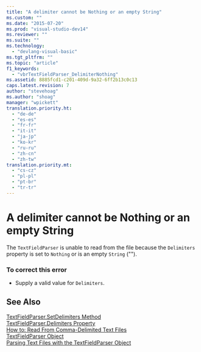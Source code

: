 ```yaml
---
title: "A delimiter cannot be Nothing or an empty String"
ms.custom: ""
ms.date: "2015-07-20"
ms.prod: "visual-studio-dev14"
ms.reviewer: ""
ms.suite: ""
ms.technology: 
  - "devlang-visual-basic"
ms.tgt_pltfrm: ""
ms.topic: "article"
f1_keywords: 
  - "vbrTextFieldParser_DelimiterNothing"
ms.assetid: 8885fcd1-c201-409d-9a32-6ff2b13c0c13
caps.latest.revision: 7
author: "stevehoag"
ms.author: "shoag"
manager: "wpickett"
translation.priority.ht: 
  - "de-de"
  - "es-es"
  - "fr-fr"
  - "it-it"
  - "ja-jp"
  - "ko-kr"
  - "ru-ru"
  - "zh-cn"
  - "zh-tw"
translation.priority.mt: 
  - "cs-cz"
  - "pl-pl"
  - "pt-br"
  - "tr-tr"
---
```

# A delimiter cannot be Nothing or an empty String
The `TextFieldParser` is unable to read from the file because the `Delimiters` property is set to `Nothing` or is an empty `String` ("").  
  
### To correct this error  
  
-   Supply a valid value for `Delimiters`.  
  
## See Also  
 [TextFieldParser.SetDelimiters Method](http://msdn.microsoft.com/en-us/21fa40ec-5866-4d0e-9fd9-c708a190dcc9)   
 [TextFieldParser.Delimiters Property](http://msdn.microsoft.com/en-us/4eb18f4d-3011-40a9-b668-be93eed0444f)   
 [How to: Read From Comma-Delimited Text Files](../../visual-basic\developing-apps\programming\drives-directories-files/how-to-read-from-comma-delimited-text-files.md)   
 [TextFieldParser Object](../../visual-basic\language-reference\objects/textfieldparser-object.md)   
 [Parsing Text Files with the TextFieldParser Object](../../visual-basic\developing-apps\programming\drives-directories-files/parsing-text-files-with-the-textfieldparser-object.md)